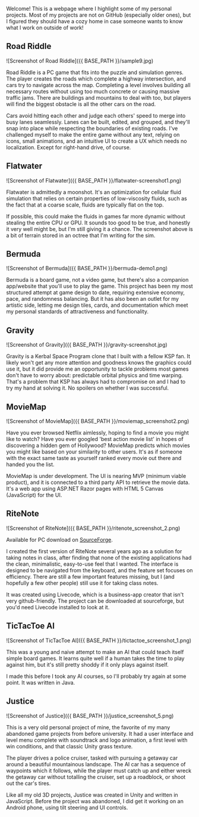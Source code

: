 Welcome! This is a webpage where I highlight some of my personal projects. Most of my projects are not on GitHub (especially older ones), but I figured they should have a cozy home in case someone wants to know what I work on outside of work!



## Road Riddle

![Screenshot of Road Riddle]({{ BASE_PATH }}/sample9.jpg)

Road Riddle is a PC game that fits into the puzzle and simulation genres. The player creates the roads which complete a highway intersection, and cars try to navigate across the map. Completing a level involves building all necessary routes without using too much concrete or causing massive traffic jams. There are buildings and mountains to deal with too, but players will find the biggest obstacle is all the other cars on the road.

Cars avoid hitting each other and judge each others' speed to merge into busy lanes seamlessly. Lanes can be built, edited, and grouped, and they'll snap into place while respecting the boundaries of existing roads. I've challenged myself to make the entire game without any text, relying on icons, small animations, and an intuitive UI to create a UX which needs no localization. Except for right-hand drive, of course.




## Flatwater

![Screenshot of Flatwater]({{ BASE_PATH }}/flatwater-screenshot1.png)

Flatwater is admittedly a moonshot. It's an optimization for cellular fluid simulation that relies on certain properties of low-viscosity fluids, such as the fact that at a coarse scale, fluids are typically flat on the top.

If possible, this could make the fluids in games far more dynamic without stealing the entire CPU or GPU. It sounds too good to be true, and honestly it very well might be, but I'm still giving it a chance. The screenshot above is a bit of terrain stored in an octree that I'm writing for the sim.




## Bermuda

![Screenshot of Bermuda]({{ BASE_PATH }}/bermuda-demo1.png)

Bermuda is a board game, not a video game, but there's also a companion app/website that you'll use to play the game. This project has been my most structured attempt at game design to date, requiring extensive economy, pace, and randomness balancing. But it has also been an outlet for my artistic side, letting me design tiles, cards, and documentation which meet my personal standards of attractiveness and functionality.




## Gravity

![Screenshot of Gravity]({{ BASE_PATH }}/gravity-screenshot.jpg)

Gravity is a Kerbal Space Program clone that I built with a fellow KSP fan. It likely won't get any more attention and goodness knows the graphics could use it, but it did provide me an opportunity to tackle problems most games don't have to worry about: predictable orbital physics and time warping. That's a problem that KSP has always had to compromise on and I had to try my hand at solving it. No spoilers on whether I was successful.




## MovieMap

![Screenshot of MovieMap]({{ BASE_PATH }}/moviemap_screenshot2.png)

Have you ever browsed Netflix aimlessly, hoping to find a movie you might like to watch? Have you ever googled 'best action movie list' in hopes of discovering a hidden gem of Hollywood? MovieMap predicts which movies you might like based on your similarity to other users. It's as if someone with the exact same taste as yourself ranked every movie out there and handed you the list.

MovieMap is under development. The UI is nearing MVP (minimum viable product), and it is connected to a third party API to retrieve the movie data. It's a web app using ASP.NET Razor pages with HTML 5 Canvas (JavaScript) for the UI.




## RiteNote

![Screenshot of RiteNote]({{ BASE_PATH }}/ritenote_screenshot_2.png)

Available for PC download on [SourceForge](https://sourceforge.net/projects/ritenote/).

I created the first version of RiteNote several years ago as a solution for taking notes in class, after finding that none of the existing applications had the clean, minimalistic, easy-to-use feel that I wanted. The interface is designed to be navigated from the keyboard, and the feature set focuses on efficiency. There are still a few important features missing, but I (and hopefully a few other people) still use it for taking class notes.

It was created using Livecode, which is a business-app creator that isn't very github-friendly. The project can be downloaded at sourceforge, but you'd need Livecode installed to look at it.




## TicTacToe AI

![Screenshot of TicTacToe AI]({{ BASE_PATH }}/tictactoe_screenshot_1.png)

This was a young and naive attempt to make an AI that could teach itself simple board games. It learns quite well if a human takes the time to play against him, but it's still pretty shoddy if it only plays against itself.

I made this before I took any AI courses, so I'll probably try again at some point. It was written in Java.




## Justice

![Screenshot of Justice]({{ BASE_PATH }}/justice_screenshot_5.png)

This is a very old personal project of mine, the favorite of my many abandoned game projects from before university. It had a user interface and level menu complete with soundtrack and logo animation, a first level with win conditions, and that classic Unity grass texture.

The player drives a police cruiser, tasked with pursuing a getaway car around a beautiful mountainous landscape. The AI car has a sequence of waypoints which it follows, while the player must catch up and either wreck the getaway car without totalling the cruiser, set up a roadblock, or shoot out the car's tires.

Like all my old 3D projects, Justice was created in Unity and written in JavaScript. Before the project was abandoned, I did get it working on an Android phone, using tilt steering and UI controls.
